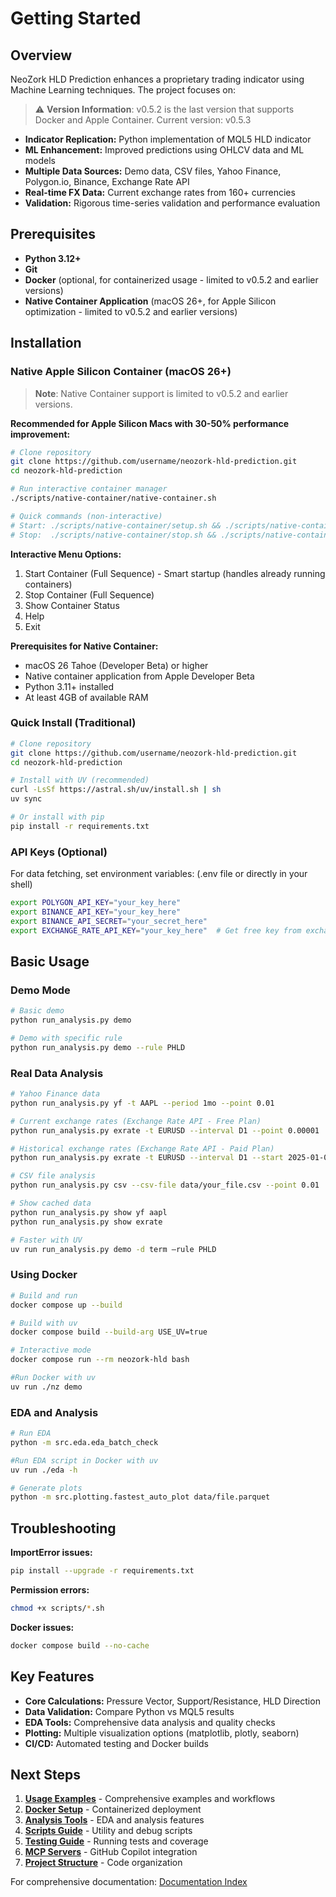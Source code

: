 # Getting Started

## Overview

NeoZork HLD Prediction enhances a proprietary trading indicator using Machine Learning techniques. The project focuses on:

> ⚠️ **Version Information**: v0.5.2 is the last version that supports Docker and Apple Container. Current version: v0.5.3

- **Indicator Replication:** Python implementation of MQL5 HLD indicator
- **ML Enhancement:** Improved predictions using OHLCV data and ML models
- **Multiple Data Sources:** Demo data, CSV files, Yahoo Finance, Polygon.io, Binance, Exchange Rate API
- **Real-time FX Data:** Current exchange rates from 160+ currencies
- **Validation:** Rigorous time-series validation and performance evaluation

## Prerequisites

- **Python 3.12+**
- **Git**
- **Docker** (optional, for containerized usage - limited to v0.5.2 and earlier versions)
- **Native Container Application** (macOS 26+, for Apple Silicon optimization - limited to v0.5.2 and earlier versions)

## Installation

### Native Apple Silicon Container (macOS 26+)

> **Note**: Native Container support is limited to v0.5.2 and earlier versions.

**Recommended for Apple Silicon Macs with 30-50% performance improvement:**

```bash
# Clone repository
git clone https://github.com/username/neozork-hld-prediction.git
cd neozork-hld-prediction

# Run interactive container manager
./scripts/native-container/native-container.sh

# Quick commands (non-interactive)
# Start: ./scripts/native-container/setup.sh && ./scripts/native-container/run.sh && ./scripts/native-container/run.sh --status && ./scripts/native-container/exec.sh --shell
# Stop:  ./scripts/native-container/stop.sh && ./scripts/native-container/run.sh --status && ./scripts/native-container/cleanup.sh --all --force
```

**Interactive Menu Options:**
1. Start Container (Full Sequence) - Smart startup (handles already running containers)
2. Stop Container (Full Sequence)
3. Show Container Status
4. Help
0. Exit

**Prerequisites for Native Container:**
- macOS 26 Tahoe (Developer Beta) or higher
- Native container application from Apple Developer Beta
- Python 3.11+ installed
- At least 4GB of available RAM

### Quick Install (Traditional)

```bash
# Clone repository
git clone https://github.com/username/neozork-hld-prediction.git
cd neozork-hld-prediction

# Install with UV (recommended)
curl -LsSf https://astral.sh/uv/install.sh | sh
uv sync

# Or install with pip
pip install -r requirements.txt
```

### API Keys (Optional)

For data fetching, set environment variables: (.env file or directly in your shell)

```bash
export POLYGON_API_KEY="your_key_here"
export BINANCE_API_KEY="your_key_here"
export BINANCE_API_SECRET="your_secret_here"
export EXCHANGE_RATE_API_KEY="your_key_here"  # Get free key from exchangerate-api.com
```

## Basic Usage

### Demo Mode
```bash
# Basic demo
python run_analysis.py demo

# Demo with specific rule
python run_analysis.py demo --rule PHLD
```

### Real Data Analysis
```bash
# Yahoo Finance data
python run_analysis.py yf -t AAPL --period 1mo --point 0.01

# Current exchange rates (Exchange Rate API - Free Plan)
python run_analysis.py exrate -t EURUSD --interval D1 --point 0.00001

# Historical exchange rates (Exchange Rate API - Paid Plan)
python run_analysis.py exrate -t EURUSD --interval D1 --start 2025-01-01 --end 2025-06-01 --point 0.00001

# CSV file analysis
python run_analysis.py csv --csv-file data/your_file.csv --point 0.01

# Show cached data
python run_analysis.py show yf aapl
python run_analysis.py show exrate

# Faster with UV
uv run run_analysis.py demo -d term —rule PHLD
```

### Using Docker
```bash
# Build and run
docker compose up --build

# Build with uv
docker compose build --build-arg USE_UV=true 

# Interactive mode
docker compose run --rm neozork-hld bash

#Run Docker with uv
uv run ./nz demo
```


### EDA and Analysis
```bash
# Run EDA
python -m src.eda.eda_batch_check

#Run EDA script in Docker with uv
uv run ./eda -h

# Generate plots
python -m src.plotting.fastest_auto_plot data/file.parquet
```

## Troubleshooting

**ImportError issues:**
```bash
pip install --upgrade -r requirements.txt
```

**Permission errors:**
```bash
chmod +x scripts/*.sh
```

**Docker issues:**
```bash
docker compose build --no-cache
```

## Key Features

- **Core Calculations:** Pressure Vector, Support/Resistance, HLD Direction
- **Data Validation:** Compare Python vs MQL5 results
- **EDA Tools:** Comprehensive data analysis and quality checks
- **Plotting:** Multiple visualization options (matplotlib, plotly, seaborn)
- **CI/CD:** Automated testing and Docker builds

## Next Steps

1. **[Usage Examples](usage-examples.md)** - Comprehensive examples and workflows
2. **[Docker Setup](docker.md)** - Containerized deployment
3. **[Analysis Tools](analysis-eda.md)** - EDA and analysis features
4. **[Scripts Guide](scripts.md)** - Utility and debug scripts
5. **[Testing Guide](testing.md)** - Running tests and coverage
6. **[MCP Servers](mcp-servers/)** - GitHub Copilot integration
7. **[Project Structure](project-structure.md)** - Code organization

For comprehensive documentation: [Documentation Index](index.md)
